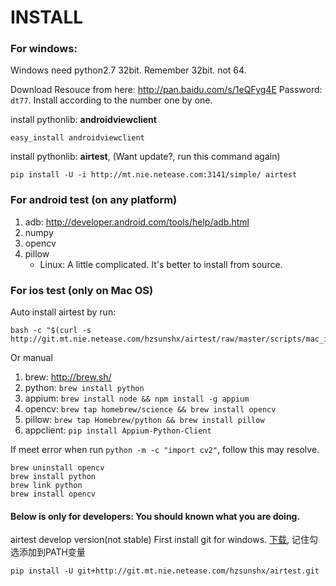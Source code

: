INSTALL
==================

### For windows: 
Windows need python2.7 32bit. Remember 32bit. not 64.

Download Resouce from here: <http://pan.baidu.com/s/1eQFyg4E> Password: `dt77`.
Install according to the number one by one.

install pythonlib: **androidviewclient**
```
easy_install androidviewclient
```

install pythonlib: **airtest**, (Want update?, run this command again)
```
pip install -U -i http://mt.nie.netease.com:3141/simple/ airtest
```

### For android test (on any platform)
1. adb: <http://developer.android.com/tools/help/adb.html>
1. numpy
1. opencv
1. pillow
    * Linux: A little complicated. It's better to install from source.

### For ios test (only on Mac OS)
Auto install airtest by run: 
```
bash -c "$(curl -s http://git.mt.nie.netease.com/hzsunshx/airtest/raw/master/scripts/mac_install.sh)"
```

Or manual

1. brew: <http://brew.sh/>
1. python: `brew install python`
1. appium: `brew install node && npm install -g appium`
1. opencv: `brew tap homebrew/science && brew install opencv` 
1. pillow: `brew tap Homebrew/python && brew install pillow`
1. appclient: `pip install Appium-Python-Client`

If meet error when run `python -m -c "import cv2"`, follow this may resolve.
```
brew uninstall opencv
brew install python
brew link python
brew install opencv
```

#### Below is only for developers: You should known what you are doing.
airtest develop version(not stable)
First install git for windows. [下载](ftp://mt.nie.netease.com/airtest-win-res/Git-1.9.4-preview20140815.exe), 记住勾选添加到PATH变量
```
pip install -U git+http://git.mt.nie.netease.com/hzsunshx/airtest.git
```
